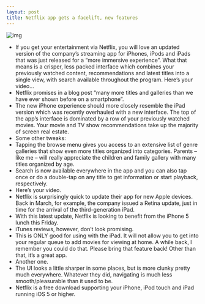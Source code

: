 ```yaml
---
layout: post
title: Netflix app gets a facelift, new features
---
```

![img](http://media.idownloadblog.com/wp-content/uploads/2012/09/Netflix-for-iOS-2.3-iPad-screenshot-001.jpg)
* If you get your entertainment via Netflix, you will love an updated version of the company’s streaming app for iPhones, iPods and iPads that was just released for a “more immersive experience”. What that means is a crisper, less packed interface which combines your previously watched content, recommendations and latest titles into a single view, with search available throughout the program. Here’s your video…
* Netflix promises in a blog post “many more titles and galleries than we have ever shown before on a smartphone”.
* The new iPhone experience should more closely resemble the iPad version which was recently overhauled with a new interface. The top of the app’s interface is dominated by a row of your previously watched movies. Your movie and TV show recommendations take up the majority of screen real estate.
* Some other tweaks:
* Tapping the browse menu gives you access to an extensive list of genre galleries that show even more titles organized into categories. Parents – like me – will really appreciate the children and family gallery with many titles organized by age.
* Search is now available everywhere in the app and you can also tap once or do a double-tap on any title to get information or start playback, respectively.
* Here’s your video.
* Netflix is surprisingly quick to update their app for new Apple devices. Back in March, for example, the company issued a Retina update, just in time for the arrival of the third-generation iPad.
* With this latest update, Netflix is looking to benefit from the iPhone 5 lunch this Friday.
* iTunes reviews, however, don’t look promising.
* This is ONLY good for using with the iPad. It will not allow you to get into your regular queue to add movies for viewing at home. A while back, I remember you could do that. Please bring that feature back! Other than that, it’s a great app.
* Another one.
* The UI looks a little sharper in some places, but is more clunky pretty much everywhere. Whatever they did, navigating is much less smooth/pleasurable than it used to be.
* Netflix is a free download supporting your iPhone, iPod touch and iPad running iOS 5 or higher.

